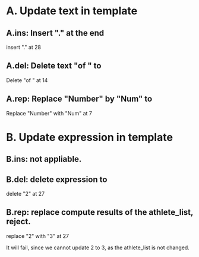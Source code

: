 # A. Update text in template
## A.ins: Insert "." at the end
insert "." at 28

## A.del: Delete text "of " to
Delete "of " at 14

## A.rep: Replace "Number" by "Num" to
Replace "Number" with "Num" at 7

# B. Update expression in template

## B.ins: not appliable.

## B.del: delete expression to
delete "2" at 27

## B.rep: replace compute results of the athlete_list, reject.
replace "2" with "3" at 27

It will fail, since we cannot update 2 to 3, as the athlete_list is not changed.
